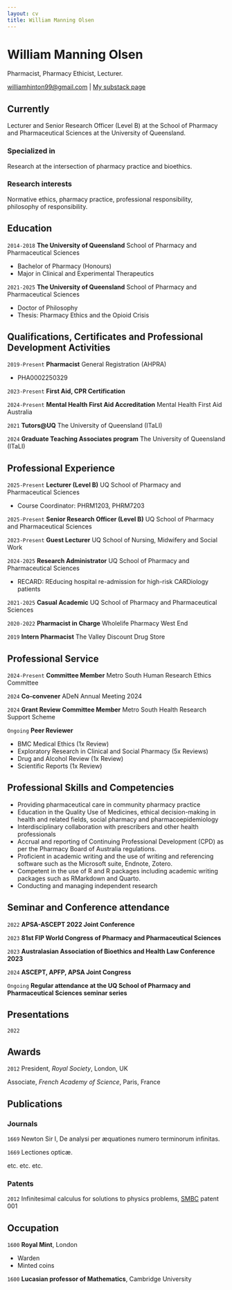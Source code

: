 ```yaml
---
layout: cv
title: William Manning Olsen
---
```

# William Manning Olsen
Pharmacist, Pharmacy Ethicist, Lecturer.

<div id="webaddress">
<a href="williamhinton99@gmail.com">williamhinton99@gmail.com</a>
| <a href="https://williamolsen.substack.com/">My substack page</a>
</div>


## Currently

Lecturer and Senior Research Officer (Level B) at the School of Pharmacy and Pharmaceutical Sciences at the University of Queensland.

### Specialized in

Research at the intersection of pharmacy practice and bioethics.


### Research interests

Normative ethics, pharmacy practice, professional responsibility, philosophy of responsibility.


## Education

`2014-2018`
__The University of Queensland__ School of Pharmacy and Pharmaceutical Sciences

- Bachelor of Pharmacy (Honours)
- Major in Clinical and Experimental Therapeutics


`2021-2025`
__The University of Queensland__ School of Pharmacy and Pharmaceutical Sciences

- Doctor of Philosophy
- Thesis: Pharmacy Ethics and the Opioid Crisis

## Qualifications, Certificates and Professional Development Activities

`2019-Present`
__Pharmacist__ General Registration (AHPRA)

- PHA0002250329

`2023-Present`
__First Aid, CPR Certification__

`2024-Present`
__Mental Health First Aid Accreditation__ Mental Health First Aid Australia

`2021`
__Tutors@UQ__ The University of Queensland (ITaLI)

`2024`
__Graduate Teaching Associates program__ The University of Queensland (ITaLI)

## Professional Experience

`2025-Present`
__Lecturer (Level B)__ UQ School of Pharmacy and Pharmaceutical Sciences

- Course Coordinator: PHRM1203, PHRM7203

`2025-Present`
__Senior Research Officer (Level B)__ UQ School of Pharmacy and Pharmaceutical Sciences

`2023-Present`
__Guest Lecturer__ UQ School of Nursing, Midwifery and Social Work

`2024-2025`
__Research Administrator__ UQ School of Pharmacy and Pharmaceutical Sciences

- RECARD: REducing hospital re-admission for high-risk CARDiology patients 


`2021-2025`
__Casual Academic__ UQ School of Pharmacy and Pharmaceutical Sciences

`2020-2022`
__Pharmacist in Charge__ Wholelife Pharmacy West End

`2019`
__Intern Pharmacist__ The Valley Discount Drug Store


## Professional Service

`2024-Present`
__Committee Member__ Metro South Human Research Ethics Committee

`2024`
__Co-convener__ ADeN Annual Meeting 2024

`2024`
__Grant Review Committee Member__ Metro South Health Research Support Scheme

`Ongoing`
__Peer Reviewer__

- BMC Medical Ethics (1x Review)
- Exploratory Research in Clinical and Social Pharmacy (5x Reviews)
- Drug and Alcohol Review (1x Review)
- Scientific Reports (1x Review)

## Professional Skills and Competencies

- Providing pharmaceutical care in community pharmacy practice
- Education in the Quality Use of Medicines, ethical decision-making in health and related fields, social pharmacy and pharmacoepidemiology
- Interdisciplinary collaboration with prescribers and other health professionals
- Accrual and reporting of Continuing Professional Development (CPD) as per the Pharmacy Board of Australia regulations.
- Proficient in academic writing and the use of writing and referencing software such as the Microsoft suite, Endnote, Zotero.
- Competent in the use of R and R packages including academic writing packages such as RMarkdown and Quarto.
- Conducting and managing independent research

## Seminar and Conference attendance

`2022`
__APSA-ASCEPT 2022 Joint Conference__

`2023`
__81st FIP World Congress of Pharmacy and Pharmaceutical Sciences__

`2023`
__Australasian Association of Bioethics and Health Law Conference 2023__

`2024`
__ASCEPT, APFP, APSA Joint Congress__

`Ongoing`
__Regular attendance at the UQ School of Pharmacy and Pharmaceutical Sciences seminar series__

## Presentations

`2022`


## Awards

`2012`
President, *Royal Society*, London, UK

Associate, *French Academy of Science*, Paris, France



## Publications

<!-- A list is also available [online](http://scholar.google.co.uk/citations?user=LTOTl0YAAAAJ) -->

### Journals

`1669`
Newton Sir I, De analysi per æquationes numero terminorum infinitas. 

`1669`
Lectiones opticæ.

etc. etc. etc.

### Patents

`2012`
Infinitesimal calculus for solutions to physics problems, [SMBC](http://www.techdirt.com/articles/20121011/09312820678/if-patents-had-been-around-time-newton.shtml) patent 001


## Occupation

`1600`
__Royal Mint__, London

- Warden
- Minted coins

`1600`
__Lucasian professor of Mathematics__, Cambridge University



<!-- ### Footer

Last updated: May 2013 -->


